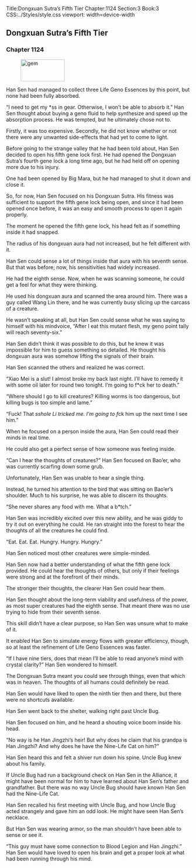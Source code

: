 Title:Dongxuan Sutra’s Fifth Tier 
Chapter:1124 
Section:3 
Book:3 
CSS:../Styles/style.css 
viewport: width=device-width
  
## Dongxuan Sutra’s Fifth Tier
### Chapter 1124 
<figure>
	<img src="../Images/gem.gif" alt="gem" id="gem" width="120" height="60" />
</figure>
  

  
  Han Sen had managed to collect three Life Geno Essences by this point, but none had been fully absorbed.

“I need to get my *ss in gear. Otherwise, I won’t be able to absorb it.” Han Sen thought about buying a geno fluid to help synthesize and speed up the absorption process. He was tempted, but he ultimately chose not to.

Firstly, it was too expensive. Secondly, he did not know whether or not there were any unwanted side-effects that had yet to come to light.

Before going to the strange valley that he had been told about, Han Sen decided to open his fifth gene lock first. He had opened the Dongxuan Sutra’s fourth gene lock a long time ago, but he had held off on opening more due to his injury.

One had been opened by Big Mara, but he had managed to shut it down and close it.

So, for now, Han Sen focused on his Dongxuan Sutra. His fitness was sufficient to support the fifth gene lock being open, and since it had been opened once before, it was an easy and smooth process to open it again properly.

The moment he opened the fifth gene lock, his head felt as if something inside it had snapped.

The radius of his dongxuan aura had not increased, but he felt different with it.

Han Sen could sense a lot of things inside that aura with his seventh sense. But that was before; now, his sensitivities had widely increased.

He had the eighth sense. Now, when he was scanning someone, he could get a feel for what they were thinking.

He used his dongxuan aura and scanned the area around him. There was a guy called Wang Lin there, and he was currently busy slicing up the carcass of a creature.

He wasn’t speaking at all, but Han Sen could sense what he was saying to himself with his mindvoice, “After I eat this mutant flesh, my geno point tally will reach seventy-six.”

Han Sen didn’t think it was possible to do this, but he knew it was impossible for him to guess something so detailed. He thought his dongxuan aura was somehow lifting the signals of their brain.

Han Sen scanned the others and realized he was correct.

“Xiao Mei is a slut! I almost broke my back last night. I’ll have to remedy it with some oil later for round two tonight. I’m going to f*ck her to death.”

“Where should I go to kill creatures? Killing worms is too dangerous, but killing bugs is too simple and lame.”

“Fuck! That *sshole Li tricked me. I’m going to f*ck him up the next time I see him.”

When he focused on a person inside the aura, Han Sen could read their minds in real time.

He could also get a perfect sense of how someone was feeling inside.

“Can I hear the thoughts of creatures?” Han Sen focused on Bao’er, who was currently scarfing down some grub.

Unfortunately, Han Sen was unable to hear a single thing.

Instead, he turned his attention to the bird that was sitting on Bao’er’s shoulder. Much to his surprise, he was able to discern its thoughts.

“She never shares any food with me. What a b*tch.”

Han Sen was incredibly excited over this new ability, and he was giddy to try it out on everything he could. He ran straight into the forest to hear the thoughts of all the creatures he could find.

“Eat. Eat. Eat. Hungry. Hungry. Hungry.”

Han Sen noticed most other creatures were simple-minded.

Han Sen now had a better understanding of what the fifth gene lock provided. He could hear the thoughts of others, but only if their feelings were strong and at the forefront of their minds.

The stronger their thoughts, the clearer Han Sen could hear them.

Han Sen thought about the long-term viability and usefulness of the power, as most super creatures had the eighth sense. That meant there was no use trying to hide from their seventh sense.

This skill didn’t have a clear purpose, so Han Sen was unsure what to make of it.

It enabled Han Sen to simulate energy flows with greater efficiency, though, so at least the refinement of Life Geno Essences was faster.

“If I have nine tiers, does that mean I’ll be able to read anyone’s mind with crystal clarity?” Han Sen wondered to himself.

The Dongxuan Sutra meant you could see through things, even that which was in heaven. The thoughts of all humans could definitely be read.

Han Sen would have liked to open the ninth tier then and there, but there were no shortcuts available.

Han Sen went back to the shelter, walking right past Uncle Bug.

Han Sen focused on him, and he heard a shouting voice boom inside his head.

“No way is he Han Jingzhi’s heir! But why does he claim that his grandpa is Han Jingzhi? And why does he have the Nine-Life Cat on him?”

Han Sen heard this and felt a shiver run down his spine. Uncle Bug knew about his family.

If Uncle Bug had run a background check on Han Sen in the Alliance, it might have been normal for him to have learned about Han Sen’s father and grandfather. But there was no way Uncle Bug should have known Han Sen had the Nine-Life Cat.

Han Sen recalled his first meeting with Uncle Bug, and how Uncle Bug acted strangely and gave him an odd look. He might have seen Han Sen’s necklace.

But Han Sen was wearing armor, so the man shouldn’t have been able to sense or see it.

“This guy must have some connection to Blood Legion and Han Jingzhi.” Han Sen would have loved to open his brain and get a proper look at what had been running through his mind.
